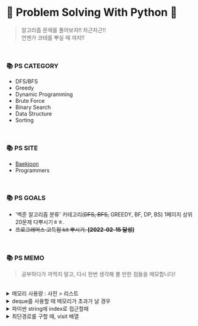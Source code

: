 # 🤗 Problem Solving With Python 🤗
> 알고리즘 문제를 풀어보자!! 차근차근!!<br/>
> 언젠가 코테를 뿌실 때 까지!!

<br/>

### 📚 PS CATEGORY
- DFS/BFS
- Greedy
- Dynamic Programming
- Brute Force
- Binary Search
- Data Structure
- Sorting

</br>

### 📚 PS SITE
- <a href="https://www.acmicpc.net/user/jsb100800"/>Baekjoon</a>
- Programmers

</br>

### 📚 PS GOALS
- '백준 알고리즘 분류' 카테고리(~~DFS, BFS,~~ GREEDY, BF, DP, BS) 1페이지 상위 20문제 다뿌시기ㅎㅎ.
- ~~프로그래머스 고득점 kit 뿌시기. **[2022-02-15 달성]**~~

</br>

### 📚 PS MEMO
> 공부하다가 까먹지 말고, 다시 한번 생각해 볼 만한 점들을 메모합니다!

<br/>

<details>
<summary>메모리 사용량 : 사전 > 리스트</summary>
  
</br>

```
✔️ 메모리 초과 날 경우, 사전으로 구현한 그래프를 리스트로 바꿔보기.(visit 사전 등)
✔️ 백준 1967 트리의 지름 문제
```

</details>

<details>
<summary>deque를 사용할 때 메모리가 초과가 날 경우</summary>
  
</br>

```
✔️ deque에는 중복된 값들이 들어갈 수도 있기 때문에, 같은 동작을 반복할 우려가 있다!
✔️ 이 경우 set을 이용해서 반복된 로직을 없앨 수 있다.
✔️ 집합에서 pop은 임의의 수를 꺼낸다 -> 어차피 bfs 돌리면 큐 안에 있는 모든 지점에서 돌아가기 때문에 상관이 없어짐.
✔️ 백준 1987 알파벳 문제
```

</details>

<details>
<summary>파이썬 string에 index로 접근할때</summary>

</br>
  
``` python
✔️ 아래 코드처럼 string 그대로 접근하는 것이 아닌, list화 해서 인덱스로 접근하는것이 시간 측면에서 빠르다.
✔️ 백준 1987 알파벳 문제
```
  
``` python
  str = "abcd"
  str_lst = list(str)

  print(str[1])
  print(str_list[1])
```

</details>

<details>
<summary>최단경로를 구할 때, visit 배열</summary>

</br>
  
``` python
✔️ bfs 탐색할 때 visit 배열을 계속 생성하는 것이 아닌, 한개만 생성하고 사용해도 된다.
✔️ 최단 경로이기 때문에! 한번 방문 한 곳에 다시 방문하는 것은 최단 경로가 될 수 없다.
✔️ 최단경로와 도달 가능 경우의 수를 구하는 것의 차이.
```

</details>


